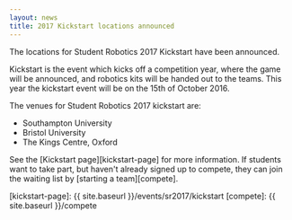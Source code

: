 ```yaml
---
layout: news
title: 2017 Kickstart locations announced
---
```


The locations for Student Robotics 2017 Kickstart have been announced.

Kickstart is the event which kicks off a competition year, where the game will
be announced, and robotics kits will be handed out to the teams. This year the
kickstart event will be on the 15th of October 2016.

The venues for Student Robotics 2017 kickstart are:

- Southampton University
- Bristol University
- The Kings Centre, Oxford

See the [Kickstart page][kickstart-page] for more information. If students
want to take part, but haven't already signed up to compete, they can join the
waiting list by [starting a team][compete].

[kickstart-page]: {{ site.baseurl }}/events/sr2017/kickstart
[compete]: {{ site.baseurl }}/compete

